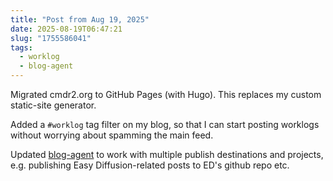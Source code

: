 ```yaml
---
title: "Post from Aug 19, 2025"
date: 2025-08-19T06:47:21
slug: "1755586041"
tags:
  - worklog
  - blog-agent
---
```

Migrated cmdr2.org to GitHub Pages (with Hugo). This replaces my custom static-site generator.

Added a `#worklog` tag filter on my blog, so that I can start posting worklogs without worrying about spamming the main feed.

Updated [blog-agent](https://github.com/cmdr2/blog-agent) to work with multiple publish destinations and projects, e.g. publishing Easy Diffusion-related posts to ED's github repo etc.